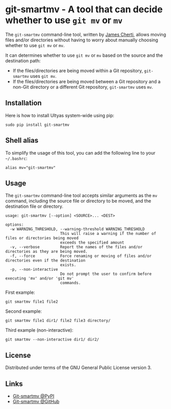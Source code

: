 # git-smartmv - A tool that can decide whether to use `git mv` or `mv`

The `git-smartmv` command-line tool, written by [James Cherti](https://www.jamescherti.com),
allows moving files and/or directories without having to worry about
manually choosing whether to use `git mv` or `mv`.

It can determines whether to use `git mv` or `mv` based on the source and the
destination path:
- If the files/directories are being moved within a Git repository,
  `git-smartmv` uses `git mv`.
- If the files/directories are being moved between a Git repository and a
  non-Git directory or a different Git repository, `git-smartmv` uses `mv`.

## Installation

Here is how to install Ultyas system-wide using pip:
```
sudo pip install git-smartmv
```

## Shell alias

To simplify the usage of this tool, you can add the following line to
your `~/.bashrc`:
```
alias mv="git-smartmv"
```

## Usage

The `git-smartmv` command-line tool accepts similar arguments as the `mv`
command, including the source file or directory to be moved, and the
destination file or directory.
```
usage: git-smartmv [--option] <SOURCE>... <DEST>

options:
  -w WARNING_THRESHOLD, --warning-threshold WARNING_THRESHOLD
                        This will raise a warning if the number of files or directories being moved
                        exceeds the specified amount
  -v, --verbose         Report the names of the files and/or directories as they are being moved.
  -f, --force           Force renaming or moving of files and/or directories even if the destination
                        exists.
  -p, --non-interactive
                        Do not prompt the user to confirm before executing 'mv' and/or 'git mv'
                        commands.
```

First example:
```
git smartmv file1 file2
```

Second example:
```
git smartmv file1 dir1/ file2 file3 directory/
```

Third example (non-interactive):
```
git smartmv --non-interactive dir1/ dir2/
```

## License

Distributed under terms of the GNU General Public License version 3.

## Links

- [Git-smartmv @PyPI](https://pypi.org/project/git-smartmv/)
- [Git-smartmv @GitHub](https://github.com/jamescherti/git-smartmv/)
